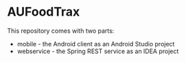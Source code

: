 # AUFoodTrax

This repository comes with two parts:
* mobile - the Android client as an Android Studio project
* webservice - the Spring REST service as an IDEA project

